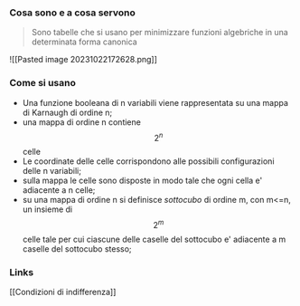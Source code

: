 ### Cosa sono e a cosa servono
>Sono tabelle che si usano per minimizzare funzioni algebriche in una determinata forma canonica

![[Pasted image 20231022172628.png]]

### Come si usano
- Una funzione booleana di n variabili viene rappresentata su una mappa di Karnaugh di ordine n;
- una mappa di ordine n contiene $$2^{n}$$ celle
- Le coordinate delle celle corrispondono alle possibili configurazioni delle n variabili;
- sulla mappa le celle sono disposte in modo tale che ogni cella e' adiacente a n celle;
- su una mappa di ordine n si definisce _sottocubo_ di ordine m, con m<=n, un insieme di $$2^{m}$$ celle tale per cui ciascune delle caselle del sottocubo e' adiacente a m caselle del sottocubo stesso;


### Links
[[Condizioni di indifferenza]]